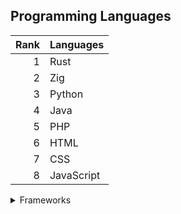 ## Programming Languages
|Rank| Languages  |
|---:|------------|
|   1| Rust       |
|   2| Zig        |
|   3| Python     |
|   4| Java       |
|   5| PHP        |
|   6| HTML       |
|   7| CSS        |
|   8| JavaScript |

<details>
  <summary>Frameworks</summary>
  | Rank | Framework |
  |-----:|-----------|
  |     1| Laravel   |
  |     2| Nextjs    |
  |     3| Vue       |
</details>
